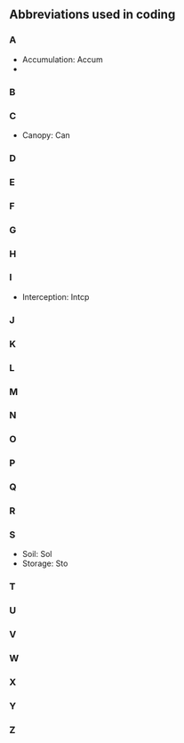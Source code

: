 ## Abbreviations used in coding

### A
 + Accumulation: Accum
 +

### B

### C
 + Canopy: Can

### D

### E

### F

### G

### H

### I
 + Interception: Intcp

### J

### K

### L

### M

### N

### O

### P

### Q

### R

### S
 + Soil: Sol
 + Storage: Sto

### T

### U

### V

### W

### X

### Y

### Z
